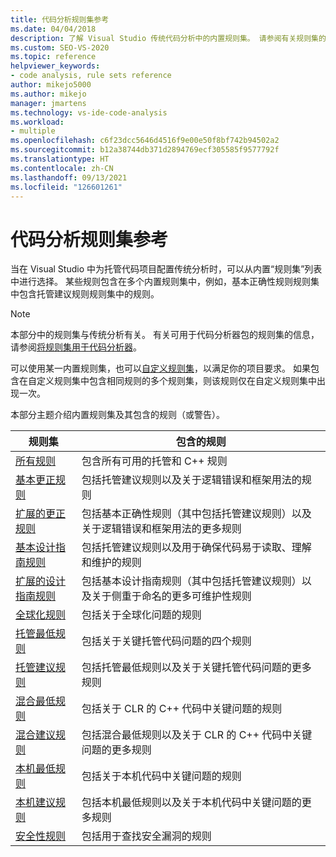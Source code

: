 ```yaml
---
title: 代码分析规则集参考
ms.date: 04/04/2018
description: 了解 Visual Studio 传统代码分析中的内置规则集。 请参阅有关规则集的资源。 了解如何在自定义规则集中使用这些集。
ms.custom: SEO-VS-2020
ms.topic: reference
helpviewer_keywords:
- code analysis, rule sets reference
author: mikejo5000
ms.author: mikejo
manager: jmartens
ms.technology: vs-ide-code-analysis
ms.workload:
- multiple
ms.openlocfilehash: c6f23dcc5646d4516f9e00e50f8bf742b94502a2
ms.sourcegitcommit: b12a38744db371d2894769ecf305585f9577792f
ms.translationtype: HT
ms.contentlocale: zh-CN
ms.lasthandoff: 09/13/2021
ms.locfileid: "126601261"
---
```

# <a name="code-analysis-rule-set-reference"></a>代码分析规则集参考

当在 Visual Studio 中为托管代码项目配置传统分析时，可以从内置“规则集”列表中进行选择。 某些规则包含在多个内置规则集中，例如，基本正确性规则规则集中包含托管建议规则规则集中的规则。

> [!NOTE]
> 本部分中的规则集与传统分析有关。 有关可用于代码分析器包的规则集的信息，请参阅[将规则集用于代码分析器](/dotnet/fundamentals/code-analysis/code-quality-rule-options)。

可以使用某一内置规则集，也可以[自定义规则集](../code-quality/how-to-create-a-custom-rule-set.md)，以满足你的项目要求。 如果包含在自定义规则集中包含相同规则的多个规则集，则该规则仅在自定义规则集中出现一次。

本部分主题介绍内置规则集及其包含的规则（或警告）。

| 规则集 | 包含的规则 |
| - | - |
| [所有规则](all-rules-rule-set.md) | 包含所有可用的托管和 C++ 规则 |
| [基本更正规则](basic-correctness-rules-rule-set-for-managed-code.md) | 包括托管建议规则以及关于逻辑错误和框架用法的规则 |
| [扩展的更正规则](extended-correctness-rules-rule-set-for-managed-code.md) | 包括基本正确性规则（其中包括托管建议规则）以及关于逻辑错误和框架用法的更多规则 |
| [基本设计指南规则](basic-design-guideline-rules-rule-set-for-managed-code.md) | 包括托管建议规则以及用于确保代码易于读取、理解和维护的规则 |
| [扩展的设计指南规则](extended-design-guidelines-rules-rule-set-for-managed-code.md) | 包括基本设计指南规则（其中包括托管建议规则）以及关于侧重于命名的更多可维护性规则 |
| [全球化规则](globalization-rules-rule-set-for-managed-code.md) | 包括关于全球化问题的规则 |
| [托管最低规则](managed-minimum-rules-rule-set-for-managed-code.md) | 包括关于关键托管代码问题的四个规则 |
| [托管建议规则](managed-recommended-rules-rule-set-for-managed-code.md) | 包括托管最低规则以及关于关键托管代码问题的更多规则 |
| [混合最低规则](mixed-minimum-rules-rule-set.md) | 包括关于 CLR 的 C++ 代码中关键问题的规则 |
| [混合建议规则](mixed-recommended-rules-rule-set.md) | 包括混合最低规则以及关于 CLR 的 C++ 代码中关键问题的更多规则 |
| [本机最低规则](native-minimum-rules-rule-set.md) | 包括关于本机代码中关键问题的规则 |
| [本机建议规则](native-recommended-rules-rule-set.md) | 包括本机最低规则以及关于本机代码中关键问题的更多规则 |
| [安全性规则](security-rules-rule-set-for-managed-code.md) | 包括用于查找安全漏洞的规则 |